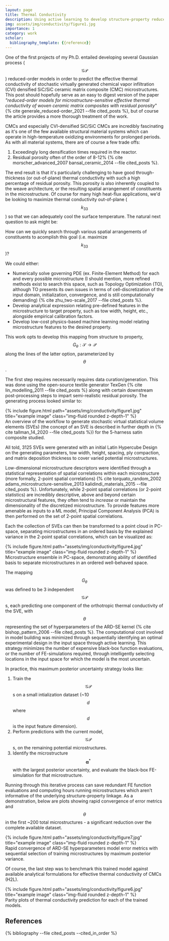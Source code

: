 ```yaml
---
layout: page
title: Thermal Conductivity
description: Using active learning to develop structure-property reduced-order model linkages
img: assets/img/conductivity/figure1.jpg
importance: 1
category: work
scholar:
  bibliography_template: {{reference}}
---
```


One of the first projects of my Ph.D. entailed developing several Gaussian process ($$\mathcal{GP}$$) reduced-order models in order to predict the effective thermal conductivity of stochastic virtually generated chemical vapor infiltration (CVI) densified SiC/SiC ceramic matrix composite (CMC) microstructures. This post should hopefully serve as an easy to digest version of the paper *"reduced-order models for microstructure-sensitive effective thermal conductivity of woven ceramic matrix composites with residual porosity*" {% cite generale_reduced-order_2021 --file cited_posts %}, but of course the article provides a more thorough treatment of the work.

CMCs and especially CVI-densified SiC/SiC CMCs are incredibly fascinating as it's one of the few available structural material systems which can operate in high-temperature oxidizing environments for prolonged periods. As with all material systems, there are of course a few trade offs:
1. Exceedingly long densification times required in the reactor.
2. Residual porosity often of the order of 8-12% {% cite morscher_advanced_2007 bansal_ceramic_2014 --file cited_posts %}.

The end result is that it's particularly challenging to have good through-thickness (or out-of-plane) thermal conductivity with such a high percentage of residual porosity. This porosity is also inherently coupled to the weave architecture, or the resulting spatial arrangement of constituents in the microstructure. Of course for many high heat-flux applications, we'd be looking to maximize thermal conductivity out-of-plane ($$k_{33}$$) so that we can adequately cool the surface temperature. The natural next question to ask might be:

How can we quickly search through various spatial arrangements of constituents to acomplish this goal (i.e. maximize $$k_{33}$$)?

We could either:
- Numerically solve governing PDE (ex. Finite-Element Method) for each and every possible microstructure (I should mention, more refined methods exist to search this space, such as Topology Optimization (TO), although TO presents its own issues in terms of cell-discretization of the input domain, initialization, convergence, and is still computationally demanding) {% cite zhu_two-scale_2017 --file cited_posts %}.
- Develop analytical expression relating pre-defined features in the microstructure to target property, such as tow width, height, etc., alongside empirical calibration factors.
- Develop low-cost physics-based machine learning model relating microstructure features to the desired property.

This work opts to develop this mapping from structure to property, $$G_\theta: \mathcal{S} \rightarrow \mathcal{P}$$ along the lines of the latter option, parameterized by $$\theta$$. 

The first step requires necessarily requires data curation/generation. This was done using the open-source textile generator TexGen {% cite lin_modelling_2011 --file cited_posts %} along with certain downstream post-processing steps to impart semi-realistic residual porosity. The generating process looked similar to:

<div class="row">
    <div class="col-sm mt-3 mt-md-0">
        {% include figure.html path="assets/img/conductivity/figure1.jpg" title="example image" class="img-fluid rounded z-depth-1" %}
    </div>
</div>
<div class="caption">
    An overview of the workflow to generate stochastic virtual statistical volume elements (SVEs) (the concept of an SVE is described in further depth in {% cite tallman_14_2020 --file cited_posts %}) for the 5-harness satin composite studied.
</div>

All told, 3125 SVEs were generated with an initial Latin Hypercube Design on the generating parameters, tow width, height, spacing, ply compaction, and matrix deposition thickness to cover varied potential microstructures.

Low-dimensional microstructure descriptors were identified through a statistical representation of spatial correlations within each microstructure (more formally, 2-point spatial correlations) {% cite torquato_random_2002 adams_microstructure-sensitive_2013 kalidindi_materials_2015 --file cited_posts %}. Unfortunately, while 2-point spatial correlations (or 2-point statistics) are incredibly descriptive, above and beyond certain microstructural features, they often tend to <i>increase</i> or maintain the dimensionality of the discretized microstructure. To provide features more amenable as inputs to a ML model, Principal Component Analysis (PCA) is then performed on the set of 2-point spatial correlations.

Each the collection of SVEs can then be transformed to a point cloud in PC-space, separating microstructures in an ordered basis by the explained variance in the 2-point spatial correlations, which can be visualized as:

 <div class="row">
    <div class="col-sm mt-3 mt-md-0">
        {% include figure.html path="assets/img/conductivity/figure4.jpg" title="example image" class="img-fluid rounded z-depth-1" %}
    </div>
</div>
<div class="caption">
    Microstructure ensemble in PC-space, demonstrating ability of identified basis to separate microstructures in an ordered well-behaved space.
</div> 

The mapping $$G_\theta$$ was defined to be 3 independent $$\mathcal{GP}$$s, each predicting
 one component of the orthotropic thermal conductivity of the SVE, with $$\theta$$ representing
 the set of hyperparameters of the ARD-SE kernel {% cite bishop_pattern_2006 --file cited_posts %}.
 The computational cost involved in model building was minimized through sequentially identifying an
 optimal experimental design in the input space through active learning. This strategy minimizes the
 number of expensive black-box function evaluations, or the number of FE-simulations required, through
 intelligently selecting locations in the input space for which the model is the most uncertain.
 
In practice, this maximum posterior uncertainty strategy looks like:
1. Train the $$\mathcal{GP}$$s on a small intialization dataset (~10$$d$$ where $$d$$ is the input feature dimension).
2. Perform predictions with the current model, $$\mathcal{GP}$$s, on the remaining potential microstructures.
3. Identify the microstructure $$\boldsymbol{\alpha}^*$$ with the largest posterior uncertainty, and evaluate the black-box FE-simulation for that microstructure.

Running through this iterative process can save redundant FE function evaluations and computing hours
 running microstructures which aren't informative of the underlying structure-property linkage.
 As a demonstration, below are plots showing rapid convergence of error metrics and $$\theta$$
 in the first ~200 total microstructures - a significant reduction over the complete available dataset.

 <div class="row">
    <div class="col-sm mt-3 mt-md-0">
        {% include figure.html path="assets/img/conductivity/figure7.jpg" title="example image" class="img-fluid rounded z-depth-1" %}
    </div>
</div>
<div class="caption">
    Rapid convergence of ARD-SE hyperparameters model error metrics with sequential selection of training microstructures by maximum posterior variance.
</div> 

Of course, the last step was to benchmark this trained model against available analytical formulations for effective thermal conductivity of CMCs (H2L). 

 <div class="row">
    <div class="col-sm mt-3 mt-md-0">
        {% include figure.html path="assets/img/conductivity/figure6.jpg" title="example image" class="img-fluid rounded z-depth-1" %}
    </div>
</div>
<div class="caption">
    Parity plots of thermal conductivity prediction for each of the trained models.
</div> 



References
----------

{% bibliography --file cited_posts --cited_in_order %}
